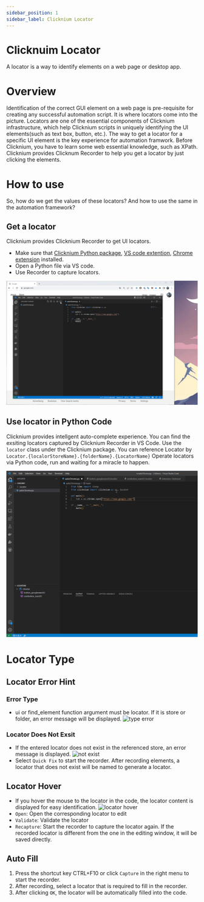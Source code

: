 ```yaml
---
sidebar_position: 1
sidebar_label: Clicknium Locator
---
```

# Clicknuim Locator
A locator is a way to identify elements on a web page or desktop app.   

# Overview 
Identification of the correct GUI element on a web page is pre-requisite for creating any successful automation script. It is where locators come into the picture. Locators are one of the essential components of Clicknium infrastructure, which help Clicknium scripts in uniquely identifying the UI elements(such as text box, button, etc.). 
The way to get a locator for a specific UI element is the key experience for automation framwork. Before Clicknium, you have to learn some web essential knowledge, such as XPath. Clicknium provides Clicknum Recorder to help you get a locator by just clicking the elements. 

# How to use
So, how do we get the values of these locators? And how to use the same in the automation framework? 

## Get a locator 
Clicknium provides Clicknium Recorder to get UI locators.  
- Make sure that [Clicknium Python package](./../references/python/python.md), [VS code extention](/concepts/vscode/vscode.md), [Chrome extension](/concepts//extensions/chromeextension.md) installed. 
- Open a Python file via VS code. 
- Use Recorder to capture locators.  

![show locator](./../img/showlocator.gif)  

## Use locator in Python Code
Clicknium provides intellgent auto-complete experience. You can find the exsiting locators captured by Clicknium Recorder in VS Code. Use the `locator` class under the Clicknium package. You can reference Locator by `Locator.{localorStoreName}.{folderName}.{LocatorName}`  Operate locators via Python code, run and waiting for a miracle to happen. 

![use locator](./../img/uselocator.gif)

# Locator Type








## Locator Error Hint
### Error Type
- ui or find_element function argument must be locator. If it is store or folder, an error message will be displayed.
![type error](../../doc/img/vscode-type-error.png)
### Locator Does Not Exsit
- If the entered locator does not exist in the referenced store, an error message is displayed.
![not exist](../../doc/img/vscode-locator-not-exist.png)
- Select `Quick Fix` to start the recorder. After recording elements, a locator that does not exist will be named to generate a locator.
  
## Locator Hover
- If you hover the mouse to the locator in the code, the locator content is displayed for easy identification.
![locator hover](../../doc/img/vscode-code-hover.png)
- `Open`: Open the corresponding locator to edit
- `Validate`: Validate the locator
- `Recapture`: Start the recorder to capture the locator again. If the recorded locator is different from the one in the editing window, it will be saved directly. 


## Auto Fill
1. Press the shortcut key CTRL+F10 or click  `Capture` in the right menu to start the recorder.
2. After recording, select a locator that is required to fill in the recorder.
3. After clicking `OK`, the locator will be automatically filled into the code.


